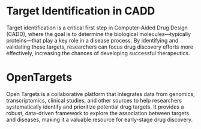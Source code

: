 # Target Identification in CADD
Target identification is a critical first step in Computer-Aided Drug Design (CADD), where the goal is to determine the biological molecules—typically proteins—that play a key role in a disease process. By identifying and validating these targets, researchers can focus drug discovery efforts more effectively, increasing the chances of developing successful therapeutics.

# OpenTargets 
Open Targets is a collaborative platform that integrates data from genomics, transcriptomics, clinical studies, and other sources to help researchers systematically identify and prioritize potential drug targets. It provides a robust, data-driven framework to explore the association between targets and diseases, making it a valuable resource for early-stage drug discovery.


